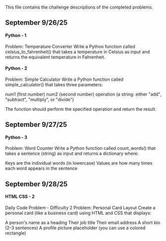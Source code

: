 This file contains the challenge descriptions of the completed problems.

## September 9/26/25

#### Python - 1
Problem: Temperature Converter
Write a Python function called celsius_to_fahrenheit() that takes a temperature in Celsius as input and returns the equivalent temperature in Fahrenheit.

#### Python - 2
Problem: Simple Calculator
Write a Python function called simple_calculator() that takes three parameters:

num1 (first number)
num2 (second number)
operation (a string: either "add", "subtract", "multiply", or "divide")

The function should perform the specified operation and return the result.


## September 9/27/25

#### Python - 3
Problem: Word Counter
Write a Python function called count_words() that takes a sentence (string) as input and returns a dictionary where:

Keys are the individual words (in lowercase)
Values are how many times each word appears in the sentence


## September 9/28/25

#### HTML CSS - 2
Daily Code Problem - Difficulty 2
Problem: Personal Card Layout
Create a personal card (like a business card) using HTML and CSS that displays:

A person's name as a heading
Their job title
Their email address
A short bio (2-3 sentences)
A profile picture placeholder (you can use a colored rectangle)

